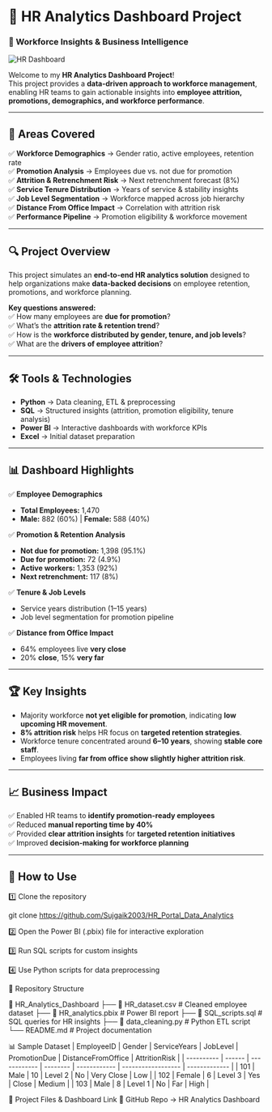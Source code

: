 # 🏢 HR Analytics Dashboard Project  
### 👥 Workforce Insights & Business Intelligence  

![HR Dashboard](./assets/hr_dashboard.png)  

Welcome to my **HR Analytics Dashboard Project**!  
This project provides a **data-driven approach to workforce management**, enabling HR teams to gain actionable insights into **employee attrition, promotions, demographics, and workforce performance**.  

---

## 📌 Areas Covered  

✅ **Workforce Demographics** → Gender ratio, active employees, retention rate  
✅ **Promotion Analysis** → Employees due vs. not due for promotion  
✅ **Attrition & Retrenchment Risk** → Next retrenchment forecast (8%)  
✅ **Service Tenure Distribution** → Years of service & stability insights  
✅ **Job Level Segmentation** → Workforce mapped across job hierarchy  
✅ **Distance From Office Impact** → Correlation with attrition risk  
✅ **Performance Pipeline** → Promotion eligibility & workforce movement  

---

## 🔍 Project Overview  

This project simulates an **end-to-end HR analytics solution** designed to help organizations make **data-backed decisions** on employee retention, promotions, and workforce planning.  

**Key questions answered:**  
✅ How many employees are **due for promotion**?  
✅ What’s the **attrition rate & retention trend**?  
✅ How is the **workforce distributed by gender, tenure, and job levels**?  
✅ What are the **drivers of employee attrition**?  

---

## 🛠️ Tools & Technologies  

- **Python** → Data cleaning, ETL & preprocessing  
- **SQL** → Structured insights (attrition, promotion eligibility, tenure analysis)  
- **Power BI** → Interactive dashboards with workforce KPIs  
- **Excel** → Initial dataset preparation  

---

## 📊 Dashboard Highlights  

✅ **Employee Demographics**  
- **Total Employees:** 1,470  
- **Male:** 882 (60%) | **Female:** 588 (40%)  

✅ **Promotion & Retention Analysis**  
- **Not due for promotion:** 1,398 (95.1%)  
- **Due for promotion:** 72 (4.9%)  
- **Active workers:** 1,353 (92%)  
- **Next retrenchment:** 117 (8%)  

✅ **Tenure & Job Levels**  
- Service years distribution (1–15 years)  
- Job level segmentation for promotion pipeline  

✅ **Distance from Office Impact**  
- 64% employees live **very close**  
- 20% **close**, 15% **very far**  

---

## 🏆 Key Insights  

- Majority workforce **not yet eligible for promotion**, indicating **low upcoming HR movement**.  
- **8% attrition risk** helps HR focus on **targeted retention strategies**.  
- Workforce tenure concentrated around **6–10 years**, showing **stable core staff**.  
- Employees living **far from office show slightly higher attrition risk**.  

---

## 📈 Business Impact  

✅ Enabled HR teams to **identify promotion-ready employees**  
✅ Reduced **manual reporting time by 40%**  
✅ Provided **clear attrition insights** for **targeted retention initiatives**  
✅ Improved **decision-making for workforce planning**  

---

## 🚀 How to Use  

1️⃣ Clone the repository  

git clone https://github.com/Sujgaik2003/HR_Portal_Data_Analytics

2️⃣ Open the Power BI (.pbix) file for interactive exploration

3️⃣ Run SQL scripts for custom insights

4️⃣ Use Python scripts for data preprocessing

📂 Repository Structure

📁 HR_Analytics_Dashboard
 ├── 📄 HR_dataset.csv         # Cleaned employee dataset
 ├── 📄 HR_analytics.pbix      # Power BI report
 ├── 📄 SQL_scripts.sql        # SQL queries for HR insights
 ├── 📄 data_cleaning.py       # Python ETL script
 └── README.md                 # Project documentation
 
📊 Sample Dataset
| EmployeeID | Gender | ServiceYears | JobLevel | PromotionDue | DistanceFromOffice | AttritionRisk |
| ---------- | ------ | ------------ | -------- | ------------ | ------------------ | ------------- |
| 101        | Male   | 10           | Level 2  | No           | Very Close         | Low           |
| 102        | Female | 6            | Level 3  | Yes          | Close              | Medium        |
| 103        | Male   | 8            | Level 1  | No           | Far                | High          |

🔗 Project Files & Dashboard Link
📌 GitHub Repo → HR Analytics Dashboard

